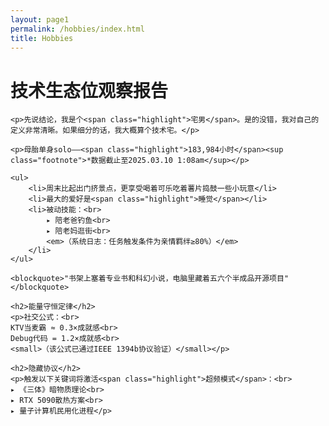 ```yaml
---
layout: page1
permalink: /hobbies/index.html
title: Hobbies
---
```


<body>
    <h1>技术生态位观察报告</h1>
    
    <p>先说结论，我是个<span class="highlight">宅男</span>。是的没错，我对自己的定义非常清晰。如果细分的话，我大概算个技术宅。</p>

    <p>母胎单身solo——<span class="highlight">183,984小时</span><sup class="footnote">*数据截止至2025.03.10 1:08am</sup></p>

    <ul>
        <li>周末比起出门挤景点，更享受喝着可乐吃着薯片捣鼓一些小玩意</li>
        <li>最大的爱好是<span class="highlight">睡觉</span></li>
        <li>被动技能：<br>
            ▸ 陪老爸钓鱼<br>
            ▸ 陪老妈逛街<br>
            <em>（系统日志：任务触发条件为亲情羁绊≥80%）</em>
        </li>
    </ul>

    <blockquote>"书架上塞着专业书和科幻小说，电脑里藏着五六个半成品开源项目"</blockquote>

    <h2>能量守恒定律</h2>
    <p>社交公式：<br>
    KTV当麦霸 ≈ 0.3×成就感<br>
    Debug代码 = 1.2×成就感<br>
    <small>（该公式已通过IEEE 1394b协议验证）</small></p>

    <h2>隐藏协议</h2>
    <p>触发以下关键词将激活<span class="highlight">超频模式</span>：<br>
    ▸ 《三体》暗物质理论<br>
    ▸ RTX 5090散热方案<br>
    ▸ 量子计算机民用化进程</p>
</body>
